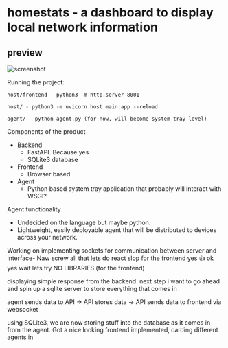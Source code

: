 # homestats - a dashboard to display local network information

## preview
![screenshot](https://github.com/user-attachments/assets/396bbd0a-6781-46a9-8bee-77ed92f79e69)

Running the project:

    host/frontend - python3 -m http.server 8001
	
    host/ - python3 -m uvicorn host.main:app --reload
	
    agent/ - python agent.py (for now, will become system tray level)

Components of the product
- Backend
	- FastAPI. Because yes
	- SQLite3 database
- Frontend
	- Browser based
- Agent
	- Python based system tray application that probably will interact with WSGI?

 Agent functionality
- Undecided on the language but maybe python.
- Lightweight, easily deployable agent that will be distributed to devices across your network.

Working on implementing sockets for communication between server and interface-
Naw screw all that lets do react slop for the frontend yes 👍
ok yes wait lets try NO LIBRARIES (for the frontend)

displaying simple response from the backend. next step i want to go ahead and spin up a sqlite server to store everything that comes in

agent sends data to API -> API stores data -> API sends data to frontend via websocket

using SQLite3, we are now storing stuff into the database as it comes in from the agent.
Got a nice looking frontend implemented, carding different agents in
